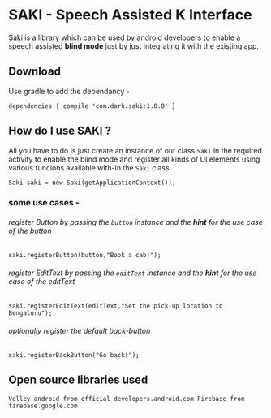 # SAKI - Speech Assisted K Interface

  Saki is a library which can be used by android developers to enable a speech assisted **blind mode** just by just integrating it with the existing app.

## Download

Use gradle to add the dependancy - 

`
dependencies {
  compile 'com.dark.saki:1.0.0'
}
`

## How do I use SAKI ?

All you have to do is just create an instance of our class `Saki` in the required activity to enable the blind mode and register all kinds of UI elements using various funcions available with-in the `Saki` class.


`
Saki saki = new Saki(getApplicationContext());
`

### some use cases - 

###### register Button by passing the `button` instance and the **hint** for the use case of the button
`
saki.registerButton(button,"Book a cab!");
`

###### register EditText by passing the `editText` instance and the **hint** for the use case of the editText
`
saki.registerEditText(editText,"Set the pick-up location to Bengaluru");
`

###### optionally register the default back-button 
`
saki.registerBackButton("Go back!");
`

## Open source libraries used

`
Volley-android from official developers.android.com
Firebase from firebase.google.com
`
